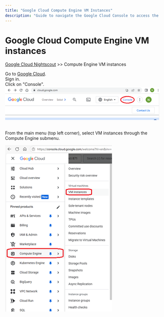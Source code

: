 ```yaml
---
title: "Google Cloud Compute Engine VM Instances"
description: "Guide to navigate the Google Cloud Console to access the Compute Engine VM instances page—so you can manage, stop, or view your Nightscout virtual machine."
---
```


# Google Cloud Compute Engine VM instances
[Google Cloud Nightscout](../) >> Compute Engine VM instances  
  
Go to [Google Cloud](https://cloud.google.com/).  
Sign in.  
Click on "Console".  
![Console icon](./images/Console.png)  
<br/>  
  
From the main menu (top left corner), select VM instances through the Compute Engine submenu.  
  
![ComputeEngineVmInstances](./GCNS/images/ComputeEngineVmInstances.png)  
  
  
